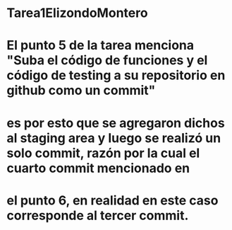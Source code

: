 # Tarea1ElizondoMontero
# El punto 5 de la tarea menciona "Suba el código de funciones y el código de testing a su repositorio en github como un commit" 
# es por esto que se agregaron dichos al staging area y luego se realizó un solo commit, razón por la cual el cuarto commit mencionado en 
# el punto 6, en realidad en este caso corresponde al tercer commit.

